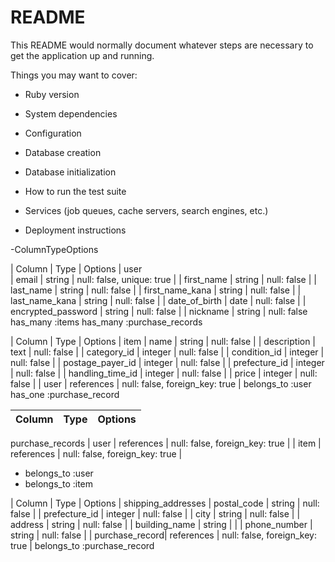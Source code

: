 # README

This README would normally document whatever steps are necessary to get the
application up and running.

Things you may want to cover:

* Ruby version

* System dependencies

* Configuration

* Database creation

* Database initialization

* How to run the test suite

* Services (job queues, cache servers, search engines, etc.)

* Deployment instructions

-ColumnTypeOptions


| Column           | Type   | Options                              |
user      
| email            | string | null: false, unique: true            |
| first_name       | string | null: false                          |
| last_name        | string | null: false                          |
| first_name_kana  | string | null: false                          |
| last_name_kana   | string | null: false                          |
| date_of_birth    | date   | null: false                          |
| encrypted_password | string | null: false                        |
| nickname         | string | null: false                          
has_many :items
has_many :purchase_records

| Column           | Type        | Options                               |
item
| name             | string      | null: false                           |
| description      | text        | null: false                           |
| category_id      | integer     | null: false                           |
| condition_id     | integer     | null: false                           |
| postage_payer_id | integer     | null: false                           |
| prefecture_id    | integer     | null: false                           |
| handling_time_id | integer     | null: false                           |
| price            | integer     | null: false                           |
| user             | references  | null: false, foreign_key: true         |
belongs_to :user
has_one :purchase_record

| Column | Type       | Options                        |
|--------|------------|--------------------------------|
purchase_records
| user   | references | null: false, foreign_key: true |
| item   | references | null: false, foreign_key: true |
- belongs_to :user
- belongs_to :item


| Column         | Type       | Options                        |
shipping_addresses
| postal_code    | string     | null: false                    |
| prefecture_id  | integer    | null: false                    |
| city           | string     | null: false                    |
| address        | string     | null: false                    |
| building_name  | string     |                                |
| phone_number   | string     | null: false                    |
| purchase_record| references | null: false, foreign_key: true |
belongs_to :purchase_record